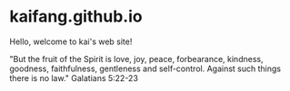 # kaifang.github.io
Hello, welcome to kai's web site!

"But the fruit of the Spirit is love, joy, peace, forbearance, kindness, goodness, faithfulness, gentleness and self-control. Against such things there is no law." Galatians 5:22-23
